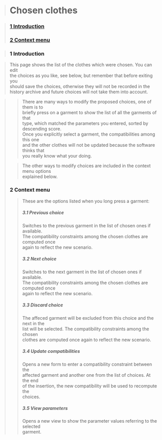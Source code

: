 > <h1>Chosen clothes</h1>

> <h3><a href='#introduction'>1 Introduction</a></h3>
> <h3><a href='#context_menu'>2 Context menu</a></h3>

> <h3><a>1 Introduction</a></h3>
> <p>
<blockquote>This page shows the list of the clothes which were chosen. You can edit<br>
the choices as you like, see below, but remember that before exiting you<br>
should save the choices, otherwise they will not be recorded in the<br>
history archive and future choices will not take them into account.<br>
</blockquote><blockquote></p>
<p>
<blockquote>There are many ways to modify the proposed choices, one of them is to<br>
briefly press on a garment to show the list of all the garments of that<br>
type, which matched the parameters you entered, sorted by descending score.<br>
Once you explicitly select a garment, the compatibilities among this one<br>
and the other clothes will not be updated because the software thinks that<br>
you really know what your doing.<br>
</blockquote></p>
<p>
<blockquote>The other ways to modify choices are included in the context menu options<br>
explained below.<br>
</blockquote></p>
<h3><a>2 Context menu</a></h3>
<p>
<blockquote>These are the options listed when you long press a garment:<br>
<h5>3.1 Previous choice</h5>
Switches to the previous garment in the list of chosen ones if available.<br>
The compatibility constraints among the chosen clothes are computed once<br>
again to reflect the new scenario.<br>
<h5>3.2 Next choice</h5>
Switches to the next garment in the list of chosen ones if available.<br>
The compatibility constraints among the chosen clothes are computed once<br>
again to reflect the new scenario.<br>
<h5>3.3 Discard choice</h5>
The affeced garment will be excluded from this choice and the next in the<br>
list will be selected. The compatibility constraints among the chosen<br>
clothes are computed once again to reflect the new scenario.<br>
<h5>3.4 Update compatibilities</h5>
Opens a new form to enter a compatibility constraint between the<br>
affected garment and another one from the list of choices. At the end<br>
of the insertion, the new compatibility will be used to recompute the<br>
choices.<br>
<h5>3.5 View parameters</h5>
Opens a new view to show the parameter values referring to the selected<br>
garment.<br>
</blockquote></p>